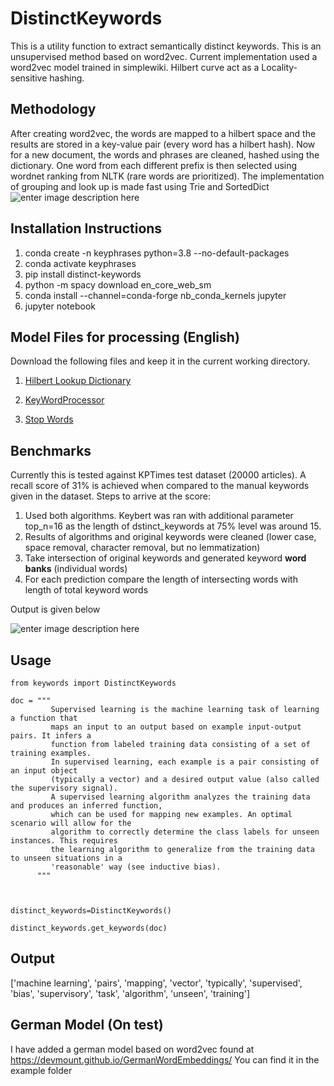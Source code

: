 # DistinctKeywords
This is a utility function to extract semantically distinct keywords. This is an unsupervised method based on word2vec. Current implementation used a word2vec model trained in simplewiki. 
Hilbert curve act as a Locality-sensitive hashing. 

## Methodology

After creating word2vec, the words are mapped to a hilbert space and the results are stored in a key-value pair (every word has a hilbert hash). Now for a new document, the words and phrases are cleaned, hashed using the dictionary. One word from each different prefix is then selected using wordnet ranking from NLTK (rare words are prioritized). The implementation of grouping and look up is made fast using Trie and SortedDict
![enter image description here](https://github.com/sahyagiri/DistinctKeywords/raw/main/steps_hilbert_hashing.png)
## Installation Instructions
1. conda create -n  keyphrases python=3.8 --no-default-packages
2. conda activate keyphrases
3. pip install distinct-keywords
4. python -m spacy download en_core_web_sm
5. conda install --channel=conda-forge nb_conda_kernels jupyter
6. jupyter notebook 

## Model Files for processing (English)

Download the following files and keep it in the current working directory. 

1. [Hilbert Lookup Dictionary](https://github.com/sahyagiri/DistinctKeywords/blob/main/hilbert_lookup_dictionary_simplewiki_17_2_22_v3.pickle.gz?raw=true)

2. [KeyWordProcessor](https://github.com/sahyagiri/DistinctKeywords/blob/main/keyword_processor_simple_wiki2022.pickle?raw=true)

3. [Stop Words](https://github.com/sahyagiri/DistinctKeywords/blob/main/stopwords.pickle?raw=true)

## Benchmarks

Currently this is tested against KPTimes test dataset (20000 articles). A recall score of 31% is achieved when compared to the manual keywords given in the dataset.
Steps to arrive at the score: 
1. Used both algorithms. Keybert was ran with additional parameter top_n=16 as the length of dstinct_keywords at 75% level was around 15. 
2.  Results of algorithms and original keywords were cleaned (lower case, space removal, character removal, but no lemmatization)
3. Take intersection of original keywords and generated keyword **word banks** (individual words)
4. For each prediction compare the length of intersecting words with length of total keyword words

Output is given below 

![enter image description here](https://github.com/sahyagiri/DistinctKeywords/raw/main/benchmark_keybert_distinct_keywords_kptimes.png) 

## Usage
```
from keywords import DistinctKeywords

doc = """
         Supervised learning is the machine learning task of learning a function that
         maps an input to an output based on example input-output pairs. It infers a
         function from labeled training data consisting of a set of training examples.
         In supervised learning, each example is a pair consisting of an input object
         (typically a vector) and a desired output value (also called the supervisory signal). 
         A supervised learning algorithm analyzes the training data and produces an inferred function, 
         which can be used for mapping new examples. An optimal scenario will allow for the 
         algorithm to correctly determine the class labels for unseen instances. This requires 
         the learning algorithm to generalize from the training data to unseen situations in a 
         'reasonable' way (see inductive bias).
      """



distinct_keywords=DistinctKeywords()

distinct_keywords.get_keywords(doc)

  ```
## Output

['machine learning',
 'pairs',
 'mapping',
 'vector',
 'typically',
 'supervised',
 'bias',
 'supervisory',
 'task',
 'algorithm',
 'unseen',
 'training']

## German Model (On test) 
I have added a german model based on word2vec found at https://devmount.github.io/GermanWordEmbeddings/
You can find it in the example folder 
